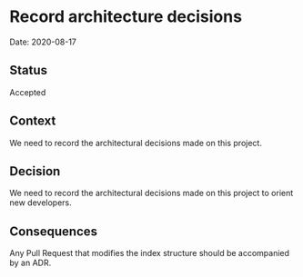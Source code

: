 # Record architecture decisions
Date: 2020-08-17
## Status
Accepted
## Context
We need to record the architectural decisions made on this project.
## Decision
We need to record the architectural decisions made on this project to orient new developers.
## Consequences
Any Pull Request that modifies the index structure should be accompanied by an ADR.